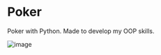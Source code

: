 # Poker
Poker with Python. Made to develop my OOP skills.

![image](https://github.com/user-attachments/assets/2efb2a7b-101b-47e5-84a6-441559f401d1)

